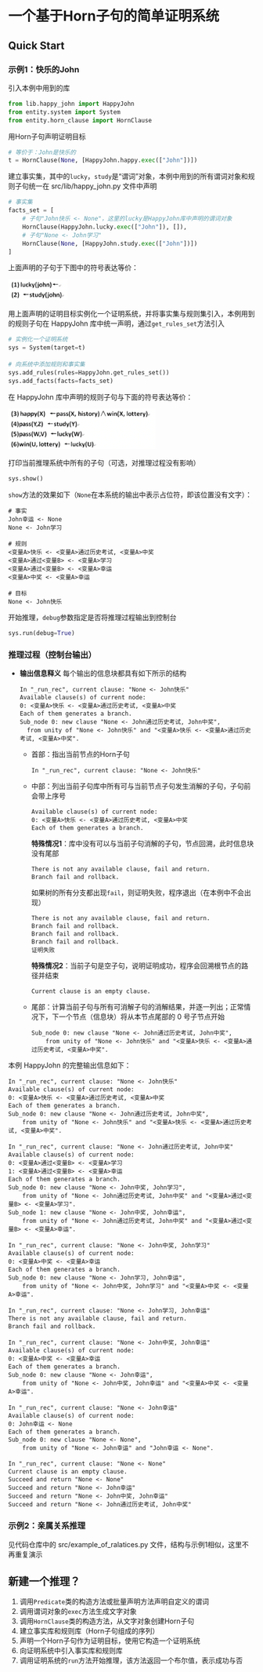 # 一个基于Horn子句的简单证明系统

## Quick Start

### 示例1：快乐的John

引入本例中用到的库

```python
from lib.happy_john import HappyJohn
from entity.system import System
from entity.horn_clause import HornClause
```

用Horn子句声明证明目标

```python
# 等价于：John是快乐的
t = HornClause(None, [HappyJohn.happy.exec(["John"])])
```

建立事实集，其中的`lucky`，`study`是“谓词”对象，本例中用到的所有谓词对象和规则子句统一在 src/lib/happy_john.py 文件中声明

```python
# 事实集
facts_set = [
    # 子句"John快乐 <- None"，这里的lucky是HappyJohn库中声明的谓词对象
    HornClause(HappyJohn.lucky.exec(["John"]), []),
    # 子句"None <- John学习"
    HornClause(None, [HappyJohn.study.exec(["John"])])
]
```

上面声明的子句于下图中的符号表达等价：

<img src="README.assets/image-20200331144041452.png" alt="image-20200331144041452" style="zoom: 67%;" />

用上面声明的证明目标实例化一个证明系统，并将事实集与规则集引入，本例用到的规则子句在 HappyJohn 库中统一声明，通过`get_rules_set`方法引入

```python
# 实例化一个证明系统
sys = System(target=t)

# 向系统中添加规则和事实集
sys.add_rules(rules=HappyJohn.get_rules_set())
sys.add_facts(facts=facts_set)
```

在 HappyJohn 库中声明的规则子句与下面的符号表达等价：

<img src="README.assets/image-20200331145422530.png" alt="image-20200331145422530" style="zoom:67%;" />

打印当前推理系统中所有的子句（可选，对推理过程没有影响）

```python
sys.show()
```

`show`方法的效果如下（`None`在本系统的输出中表示占位符，即该位置没有文字）：

```
# 事实
John幸运 <- None
None <- John学习

# 规则
<变量A>快乐 <- <变量A>通过历史考试, <变量A>中奖
<变量A>通过<变量B> <- <变量A>学习
<变量A>通过<变量B> <- <变量A>幸运
<变量A>中奖 <- <变量A>幸运

# 目标
None <- John快乐
```

开始推理，`debug`参数指定是否将推理过程输出到控制台

```python
sys.run(debug=True)
```



### 推理过程（控制台输出）

+ **输出信息释义**
  每个输出的信息块都具有如下所示的结构

  ```
  In "_run_rec", current clause: "None <- John快乐"
  Available clause(s) of current node:
  0: <变量A>快乐 <- <变量A>通过历史考试, <变量A>中奖
  Each of them generates a branch.
  Sub_node 0: new clause "None <- John通过历史考试, John中奖",
  	from unity of "None <- John快乐" and "<变量A>快乐 <- <变量A>通过历史考试, <变量A>中奖".
  ```

  + 首部：指出当前节点的Horn子句

    ```
    In "_run_rec", current clause: "None <- John快乐"
    ```

  + 中部：列出当前子句库中所有可与当前节点子句发生消解的子句，子句前会带上序号

    ```
    Available clause(s) of current node:
    0: <变量A>快乐 <- <变量A>通过历史考试, <变量A>中奖
    Each of them generates a branch.
    ```

    **特殊情况1**：库中没有可以与当前子句消解的子句，节点回溯，此时信息块没有尾部

    ```
    There is not any available clause, fail and return.
    Branch fail and rollback.
    ```

    如果树的所有分支都出现`fail`，则证明失败，程序退出（在本例中不会出现）

    ```
    There is not any available clause, fail and return.
    Branch fail and rollback.
    Branch fail and rollback.
    Branch fail and rollback.
    证明失败
    ```

    **特殊情况2**：当前子句是空子句，说明证明成功，程序会回溯根节点的路径并结束

    ```
    Current clause is an empty clause.
    ```

  + 尾部：计算当前子句与所有可消解子句的消解结果，并逐一列出；正常情况下，下一个节点（信息块）将从本节点尾部的 0 号子节点开始

    ```
    Sub_node 0: new clause "None <- John通过历史考试, John中奖",
    	from unity of "None <- John快乐" and "<变量A>快乐 <- <变量A>通过历史考试, <变量A>中奖".
    ```

本例 HappyJohn 的完整输出信息如下：

```
In "_run_rec", current clause: "None <- John快乐"
Available clause(s) of current node:
0: <变量A>快乐 <- <变量A>通过历史考试, <变量A>中奖
Each of them generates a branch.
Sub_node 0: new clause "None <- John通过历史考试, John中奖",
	from unity of "None <- John快乐" and "<变量A>快乐 <- <变量A>通过历史考试, <变量A>中奖".

In "_run_rec", current clause: "None <- John通过历史考试, John中奖"
Available clause(s) of current node:
0: <变量A>通过<变量B> <- <变量A>学习
1: <变量A>通过<变量B> <- <变量A>幸运
Each of them generates a branch.
Sub_node 0: new clause "None <- John中奖, John学习",
	from unity of "None <- John通过历史考试, John中奖" and "<变量A>通过<变量B> <- <变量A>学习".
Sub_node 1: new clause "None <- John中奖, John幸运",
	from unity of "None <- John通过历史考试, John中奖" and "<变量A>通过<变量B> <- <变量A>幸运".

In "_run_rec", current clause: "None <- John中奖, John学习"
Available clause(s) of current node:
0: <变量A>中奖 <- <变量A>幸运
Each of them generates a branch.
Sub_node 0: new clause "None <- John学习, John幸运",
	from unity of "None <- John中奖, John学习" and "<变量A>中奖 <- <变量A>幸运".

In "_run_rec", current clause: "None <- John学习, John幸运"
There is not any available clause, fail and return.
Branch fail and rollback.

In "_run_rec", current clause: "None <- John中奖, John幸运"
Available clause(s) of current node:
0: <变量A>中奖 <- <变量A>幸运
Each of them generates a branch.
Sub_node 0: new clause "None <- John幸运",
	from unity of "None <- John中奖, John幸运" and "<变量A>中奖 <- <变量A>幸运".

In "_run_rec", current clause: "None <- John幸运"
Available clause(s) of current node:
0: John幸运 <- None
Each of them generates a branch.
Sub_node 0: new clause "None <- None",
	from unity of "None <- John幸运" and "John幸运 <- None".

In "_run_rec", current clause: "None <- None"
Current clause is an empty clause.
Succeed and return "None <- None"
Succeed and return "None <- John幸运"
Succeed and return "None <- John中奖, John幸运"
Succeed and return "None <- John通过历史考试, John中奖"
```



### 示例2：亲属关系推理

见代码仓库中的 src/example_of_ralatices.py 文件，结构与示例1相似，这里不再重复演示

## 新建一个推理？

1. 调用`Predicate`类的构造方法或批量声明方法声明自定义的谓词
2. 调用谓词对象的`exec`方法生成文字对象
3. 调用`HornClause`类的构造方法，从文字对象创建Horn子句
4. 建立事实库和规则库（Horn子句组成的序列）
5. 声明一个Horn子句作为证明目标，使用它构造一个证明系统
6. 向证明系统中引入事实库和规则库
7. 调用证明系统的`run`方法开始推理，该方法返回一个布尔值，表示成功与否

